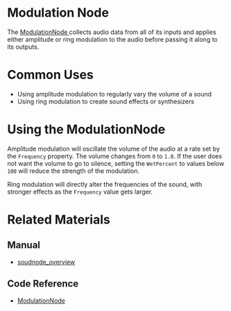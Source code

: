 # Modulation Node
The [ ModulationNode ](https://github.com/PlasmaEngine/PlasmaDocs/tree/master/docs/C%2B%2B/code_reference/class_reference/modulationnode.markdown) collects audio data from all of its inputs and applies either amplitude or ring modulation to the audio before passing it along to its outputs. 

# Common Uses

- Using amplitude modulation to regularly vary the volume of a sound
- Using ring modulation to create sound effects or synthesizers

# Using the ModulationNode

Amplitude modulation will oscillate the volume of the audio at a rate set by the `Frequency` property. The volume changes from `0` to `1.0`. If the user does not want the volume to go to silence, setting the `WetPercent` to values below `100` will reduce the strength of the modulation.

Ring modulation will directly alter the frequencies of the sound, with stronger effects as the `Frequency` value gets larger.

# Related Materials
## Manual
- [soudnode_overview](https://plasmaengine.github.io/PlasmaDocs/Plasma1/Editor/audio/soundnode/soudnode_overview.markdown)

## Code Reference
- [ ModulationNode ](https://github.com/PlasmaEngine/PlasmaDocs/tree/master/docs/C%2B%2B/code_reference/class_reference/modulationnode.markdown) 

 